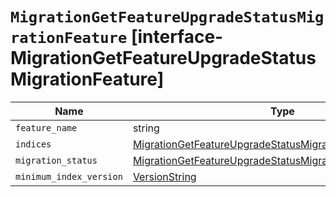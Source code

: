 # `MigrationGetFeatureUpgradeStatusMigrationFeature` [interface-MigrationGetFeatureUpgradeStatusMigrationFeature]

| Name | Type | Description |
| - | - | - |
| `feature_name` | string | &nbsp; |
| `indices` | [MigrationGetFeatureUpgradeStatusMigrationFeatureIndexInfo](./MigrationGetFeatureUpgradeStatusMigrationFeatureIndexInfo.md)[] | &nbsp; |
| `migration_status` | [MigrationGetFeatureUpgradeStatusMigrationStatus](./MigrationGetFeatureUpgradeStatusMigrationStatus.md) | &nbsp; |
| `minimum_index_version` | [VersionString](./VersionString.md) | &nbsp; |
